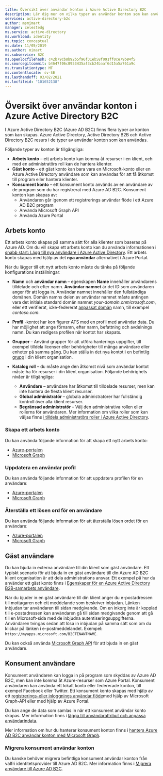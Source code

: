 ```yaml
---
title: Översikt över användar konton i Azure Active Directory B2C
description: Lär dig mer om vilka typer av användar konton som kan användas i Azure Active Directory B2C.
services: active-directory-b2c
author: msmimart
manager: celestedg
ms.service: active-directory
ms.workload: identity
ms.topic: conceptual
ms.date: 11/05/2019
ms.author: mimart
ms.subservice: B2C
ms.openlocfilehash: c42b79cb8b92b5f96f31eb58f091ff0ce79b84f5
ms.sourcegitcommit: b4647f06c0953435af3cb24baaf6d15a5a761a9c
ms.translationtype: MT
ms.contentlocale: sv-SE
ms.lasthandoff: 03/02/2021
ms.locfileid: "101652138"
---
```

# <a name="overview-of-user-accounts-in-azure-active-directory-b2c"></a>Översikt över användar konton i Azure Active Directory B2C

I Azure Active Directory B2C (Azure AD B2C) finns flera typer av konton som kan skapas. Azure Active Directory, Active Directory B2B och Active Directory B2C resurs i de typer av användar konton som kan användas.

Följande typer av konton är tillgängliga:

- **Arbets konto** – ett arbets konto kan komma åt resurser i en klient, och med en administratörs roll kan de hantera klienter.
- **Gäst konto** – ett gäst konto kan bara vara en Microsoft-konto eller en Azure Active Directory användare som kan användas för att få åtkomst till program eller hantera klienter.
- **Konsument konto** – ett konsument konto används av en användare av de program som du har registrerat med Azure AD B2C. Konsument konton kan skapas av:
  - Användaren går igenom ett registrerings användar flöde i ett Azure AD B2C program
  - Använda Microsoft Graph API
  - Använda Azure Portal

## <a name="work-account"></a>Arbets konto

Ett arbets konto skapas på samma sätt för alla klienter som baseras på Azure AD. Om du vill skapa ett arbets konto kan du använda informationen i [snabb start: Lägg till nya användare i Azure Active Directory](../active-directory/fundamentals/add-users-azure-active-directory.md). Ett arbets konto skapas med hjälp av det **nya användar** alternativet i Azure Portal.

När du lägger till ett nytt arbets konto måste du tänka på följande konfigurations inställningar:

- **Namn** och **användar namn** – egenskapen **Name** innehåller användarens tilldelade och efter namn. **Användar namnet** är det ID som användaren anger för att logga in. Användar namnet innehåller den fullständiga domänen. Domän namns delen av användar namnet måste antingen vara det initiala standard domän namnet *your-domain.onmicrosoft.com*, eller ett verifierat, icke-federerat [anpassat domän](../active-directory/fundamentals/add-custom-domain.md) namn, till exempel *contoso.com*.
- **Profil** -kontot har kon figurer ATS med en profil med användar data. Du har möjlighet att ange förnamn, efter namn, befattning och avdelnings namn. Du kan redigera profilen när kontot har skapats.
- **Grupper** – Använd grupper för att utföra hanterings uppgifter, till exempel tilldela licenser eller behörigheter till många användare eller enheter på samma gång. Du kan ställa in det nya kontot i en befintlig [grupp](../active-directory/fundamentals/active-directory-groups-create-azure-portal.md) i din klient organisation.
- **Katalog roll** – du måste ange den åtkomst nivå som användar kontot måste ha för resurser i din klient organisation. Följande behörighets nivåer är tillgängliga:

    - **Användare** – användare har åtkomst till tilldelade resurser, men kan inte hantera de flesta klient resurser.
    - **Global administratör** – globala administratörer har fullständig kontroll över alla klient resurser.
    - **Begränsad administratör** – Välj den administrativa rollen eller rollerna för användaren. Mer information om vilka roller som kan väljas finns [i tilldela administratörs roller i Azure Active Directory](../active-directory/roles/permissions-reference.md).

### <a name="create-a-work-account"></a>Skapa ett arbets konto

Du kan använda följande information för att skapa ett nytt arbets konto:

- [Azure-portalen](../active-directory/fundamentals/add-users-azure-active-directory.md)
- [Microsoft Graph](/graph/api/user-post-users)

### <a name="update-a-user-profile"></a>Uppdatera en användar profil

Du kan använda följande information för att uppdatera profilen för en användare:

- [Azure-portalen](../active-directory/fundamentals/active-directory-users-profile-azure-portal.md)
- [Microsoft Graph](/graph/api/user-update)

### <a name="reset-a-password-for-a-user"></a>Återställa ett lösen ord för en användare

Du kan använda följande information för att återställa lösen ordet för en användare:

- [Azure-portalen](../active-directory/fundamentals/active-directory-users-reset-password-azure-portal.md)
- [Microsoft Graph](/graph/api/user-update)

## <a name="guest-user"></a>Gäst användare

Du kan bjuda in externa användare till din klient som gäst användare. Ett typiskt scenario för att bjuda in en gäst användare till din Azure AD B2C klient organisation är att dela administrations ansvar. Ett exempel på hur du använder ett gäst konto finns i [Egenskaper för en Azure Active Directory B2B-samarbets användare](../active-directory/external-identities/user-properties.md).

När du bjuder in en gäst användare till din klient anger du e-postadressen till mottagaren och ett meddelande som beskriver inbjudan. Länken inbjudan tar användaren till sidan medgivande. Om en inkorg inte är kopplad till e-postadressen kan användaren gå till sidan medgivande genom att gå till en Microsoft-sida med de inbjudna autentiseringsuppgifterna. Användaren tvingas sedan att lösa in inbjudan på samma sätt som om du klickar på länken i e-postmeddelandet. Exempel: `https://myapps.microsoft.com/B2CTENANTNAME`.

Du kan också använda [Microsoft Graph API](/graph/api/invitation-post?view=graph-rest-beta) för att bjuda in en gäst användare.

## <a name="consumer-user"></a>Konsument användare

Konsument användaren kan logga in på program som skyddas av Azure AD B2C, men kan inte komma åt Azure-resurser som Azure Portal. Konsument användaren kan använda ett lokalt konto eller federerade konton, till exempel Facebook eller Twitter. Ett konsument konto skapas med hjälp av ett [registrerings-eller inloggnings användar flöde](user-flow-overview.md)med hjälp av Microsoft Graph-API eller med hjälp av Azure Portal.

Du kan ange de data som samlas in när ett konsument användar konto skapas. Mer information finns i [lägga till användarattribut och anpassa användarindata](configure-user-input.md).

Mer information om hur du hanterar konsument konton finns i [hantera Azure AD B2C användar konton med Microsoft Graph](./microsoft-graph-operations.md).

### <a name="migrate-consumer-user-accounts"></a>Migrera konsument användar konton

Du kanske behöver migrera befintliga konsument användar konton från valfri identitetsprovider till Azure AD B2C. Mer information finns i [Migrera användare till Azure AD B2C](user-migration.md).